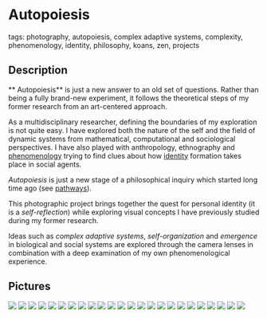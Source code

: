 
# Autopoiesis

tags: photography, autopoiesis, complex adaptive systems, complexity, phenomenology, identity, philosophy, koans, zen, projects

## Description

** Autopoiesis** is just a new answer to an old set of questions. Rather than being a fully brand-new experiment, it follows the theoretical steps of my former research from an art-centered approach.

As a multidisciplinary researcher, defining the boundaries of my exploration is not quite easy. I have explored both the nature of the self and the field of dynamic systems from mathematical, computational and sociological perspectives. I have also played with anthropology, ethnography and [phenomenology](../../concepts/phenomenology.md) trying to find clues about how [identity](../../concepts/identity.md) formation takes place in social agents.

*Autopoiesis* is just a new stage of a philosophical inquiry which started long time ago (see [pathways](../../concepts/pathways.md)).

This photographic project brings together the quest for personal identity (it is a _self-reflection_) while exploring visual concepts I have previously studied during my former research.

Ideas such as _complex adaptive systems_, _self-organization_ and _emergence_ in biological and social systems are explored through the camera lenses in combination with a deep examination of my own phenomenological experience.


## Pictures

![](../../../0x/65433f2b87f88a75387ad0200e8f0bdf)
![](../../../0x/23486f7eeaa84a865eec0ab8c347a490)
![](../../../0x/181c8c892a912fe1791206258889cdb7)
![](../../../0x/1ef2b2b191155461c1b927632cd20a83)
![](../../../0x/2873179b5b4d8500fd5a093c20d63576)
![](../../../0x/6915014e80dbcc00b324c1d051d39209)
![](../../../0x/1a8c6276372d8abce3f597721618d1f1)
![](../../../0x/1d91947212abe5196839a6d969da042f)
![](../../../0x/5c287b217d1dd838bb42582baddfe08e)
![](../../../0x/2f9a58164cbc0f0441c7b9a456dd400b)
![](../../../0x/3f292d2358670d2f4d681644c5003d84)
![](../../../0x/7ea798b776a1f9ba617f0f70aa6cd2bc)
![](../../../0x/7f64b239bd63fe99d6d37bd3b9cdbdd6)
![](../../../0x/90737428f024a653cd154b2444df302d)
![](../../../0x/884e7fa6520e7376768483f0724f70fb)
![](../../../0x/4919aebb25ebac7010f01fa19a05bafe)
![](../../../0x/8bcbcf2c51ceaf8e87c1cd0ae7c0d9b3)
![](../../../0x/29bb39f4bfd660469f03d5139531f574)
![](../../../0x/8d3f183ff63e1ee913dd1109af4feca8)
![](../../../0x/8e0da76608a254849245d58b6be08cc2)
![](../../../0x/061cf55cd3d38f5270e94f62d4afd501)
![](../../../0x/2071ad9fdaa72118bb4629fe935280e3)
![](../../../0x/104db441c4cbe12206f6ede0c6c50afa)
![](../../../0x/55237ffa075019aa7b73202738e5c3e9)